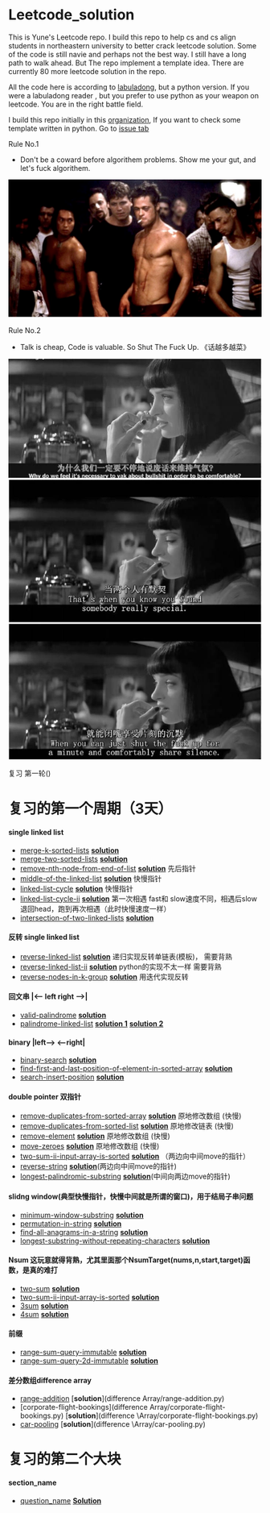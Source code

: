 # Leetcode_solution

This is Yune's Leetcode repo. I build this repo to help cs and cs align students in northeastern university to better crack leetcode solution. Some of the code is still navie and perhaps not the best way. I still have a long path to walk ahead. But The repo implement a template idea. There are currently 80 more leetcode solution in the repo.

All the code here is according to [labuladong](https://github.com/labuladong/fucking-algorithm), but a python version. If you were a labuladong reader , but you prefer to use python as your weapon on leetcode. You are in the right battle field.

I build this repo initially in this [organization](https://github.com/Portland-Chinese-folks-PoP-leetcode/Leetcode_solution), If you want to check some template written in python. Go to [issue tab](https://github.com/Portland-Chinese-folks-PoP-leetcode/Leetcode_solution/issues) 

Rule No.1 
- Don't be a coward before algorithem problems. Show me your gut, and let's fuck algorithem.

![output](img/fight_club.png)

Rule No.2
- Talk is cheap, Code is valuable. So Shut The Fuck Up. 《话越多越菜》

![output](img/Pulp-Fiction.jpeg)

复习 第一轮()
# 复习的第一个周期（3天）
#### single linked list
- [merge-k-sorted-lists](https://leetcode.cn/problems/merge-k-sorted-lists/submissions/) [**solution**](linked_list/merge-k-sorted-lists-priorityqueue-version.py)
- [merge-two-sorted-lists](https://leetcode.com/problems/merge-two-sorted-lists/)  [**solution**](linked_list/merge-two-sorted-lists.py)
- [remove-nth-node-from-end-of-list](https://leetcode.cn/problems/remove-nth-node-from-end-of-list/submissions/)  [**solution**](linked_list/remove-nth-node-from-end-of-list.py)  先后指针
- [middle-of-the-linked-list](https://leetcode.cn/problems/middle-of-the-linked-list/submissions/)  [**solution**](linked_list/middle-of-the-linked-list.py) 快慢指针
- [linked-list-cycle](https://leetcode.cn/problems/linked-list-cycle/submissions/)   [**solution**](linked_list/linked-list-cycle.py) 快慢指针
- [linked-list-cycle-ii](https://leetcode.cn/problems/linked-list-cycle-ii/submissions/)   [**solution**](linked_list/linked-list-cycle-ii.py) 第一次相遇 fast和 slow速度不同，相遇后slow退回head，跑到再次相遇（此时快慢速度一样）
- [intersection-of-two-linked-lists](https://leetcode.cn/problems/intersection-of-two-linked-lists/)   [**solution**](linked_list/intersection-of-two-linked-lists.py)


#### 反转 single linked list
- [reverse-linked-list](https://leetcode.cn/problems/reverse-linked-list/)  [**solution**](linked_list/reverse-linked-list.py)   递归实现反转单链表(模板)， 需要背熟
- [reverse-linked-list-ii](https://leetcode.cn/problems/reverse-linked-list-ii/)   [**solution**](linked_list/reverse-linked-list-ii.py)  python的实现不太一样 需要背熟
- [reverse-nodes-in-k-group](https://leetcode.cn/problems/reverse-nodes-in-k-group/submissions/)     [**solution**](linked_list/reverse-nodes-in-k-group.py)  用迭代实现反转

#### 回文串 |<—— left right ——>|
- [valid-palindrome](https://leetcode.cn/problems/valid-palindrome/submissions/)   [**solution**](string/valid-palindrome.py) 
- [palindrome-linked-list](https://leetcode.cn/problems/palindrome-linked-list/submissions/)   [**solution 1**](linked_list/palindrome-linked-list.py)   [**solution 2**](linked_list/palindrome-linked-list-v2.py) 

#### binary  |left——> <——right|
- [binary-search](https://leetcode.cn/problems/binary-search/)   [**solution**](binary/binary-search.py)
- [find-first-and-last-position-of-element-in-sorted-array](https://leetcode.cn/problems/find-first-and-last-position-of-element-in-sorted-array/)  [**solution**](binary/find-first-and-last-position-of-element-in-sorted-array-v2.py) 
- [search-insert-position](https://leetcode.cn/problems/search-insert-position/)   [**solution**](binary/search-insert-position.py) 

#### double pointer 双指针
- [remove-duplicates-from-sorted-array](https://leetcode.cn/problems/remove-duplicates-from-sorted-array/)    [**solution**](doublePointer/remove-duplicates-from-sorted-array.py)   原地修改数组 (快慢)
- [remove-duplicates-from-sorted-list](https://leetcode.cn/problems/remove-duplicates-from-sorted-list/submissions/)   [**solution**](doublePointer/remove-duplicates-from-sorted-list.py) 原地修改链表 (快慢)
- [remove-element](https://leetcode.cn/problems/remove-element/)  [**solution**](doublePointer/remove-element.py) 原地修改数组 (快慢)
- [move-zeroes](https://leetcode.cn/problems/move-zeroes/)    [**solution**](doublePointer/moveZeroes.py) 原地修改数组 (快慢)
- [two-sum-ii-input-array-is-sorted](https://leetcode.cn/problems/two-sum-ii-input-array-is-sorted/)   [**solution**](doublePointer/two-sum-ii-input-array-is-sorted.py) （两边向中间move的指针）
- [reverse-string](https://leetcode.cn/problems/reverse-string)    [**solution**](doublePointer/reverse-string.py)(两边向中间move的指针)
- [longest-palindromic-substring](https://leetcode.cn/problems/longest-palindromic-substring/)   [**solution**](doublePointer/longest-palindromic-substring.py)(中间向两边move的指针)    

#### slidng window(典型快慢指针，快慢中间就是所谓的窗口)，用于结局子串问题
- [minimum-window-substring](https://leetcode.cn/problems/minimum-window-substring)  [**solution**](slidingWindow/minimum-window-substring.py)
- [permutation-in-string](https://leetcode.cn/problems/permutation-in-string)  [**solution**](slidingWindow/permutation-in-string.py)
- [find-all-anagrams-in-a-string](https://leetcode.com/problems/find-all-anagrams-in-a-string/) [**solution**](slidingWindow/find-all-anagrams-in-a-string.py)
- [longest-substring-without-repeating-characters](https://leetcode.cn/problems/longest-substring-without-repeating-characters) [**solution**](slidingWindow/longest-substring-without-repeating-characters.py)

#### Nsum 这玩意就得背熟，尤其里面那个NsumTarget(nums,n,start,target)函数，是真的难打
- [two-sum](https://leetcode.cn/problems/two-sum/)   [**solution**](N-sum/two-sum.py)
- [two-sum-ii-input-array-is-sorted](https://leetcode.cn/problems/two-sum-ii-input-array-is-sorted/)    [**solution**](doublePointer/two-sum-ii-input-array-is-sorted.py)
- [3sum](https://leetcode.cn/problems/3sum/)    [**solution**](N-sum/threeSum.py)
- [4sum](https://leetcode.cn/problems/4sum/)    [**solution**](N-sum/4sum.py)


#### 前缀
- [range-sum-query-immutable](https://leetcode.cn/problems/range-sum-query-immutable/)    [**solution**](rangesum前缀/range-sum-query-immutable.py)
- [range-sum-query-2d-immutable](https://leetcode.cn/problems/range-sum-query-2d-immutable/)    [**solution**](rangesum前缀/range-sum-query-2d-immutable.py)

#### 差分数组difference array
- [range-addition](https://leetcode.cn/problems/range-addition/submissions/)    [**solution**](difference Array/range-addition.py)
- [corporate-flight-bookings](difference Array/corporate-flight-bookings.py)    [**solution**](difference \Array/corporate-flight-bookings.py)
- [car-pooling](https://leetcode.cn/problems/car-pooling/submissions/)    [**solution**](difference \Array/car-pooling.py)

# 复习的第二个大块
#### section_name
- [question_name](leetcode_link)  [**Solution**](relative_path)
